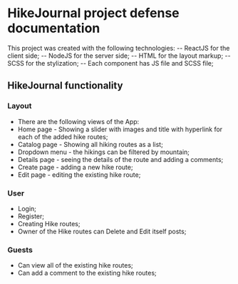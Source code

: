 # HikeJournal project defense documentation

This project was created with the following technologies: 
-- ReactJS for the client side;
-- NodeJS for the server side;
-- HTML for the layout markup;
-- SCSS for the stylization;
-- Each component has JS file and SCSS file;
## HikeJournal functionality
### Layout
- There are the following views of the App:
- Home page - Showing a slider with images and title with hyperlink for each of the added hike routes; 
- Catalog page - Showing all hiking routes as a list;
- Dropdown menu - the hikings can be filtered by mountain;
- Details page - seeing the details of the route and adding a comments;
- Create page - adding a new hike route;
- Edit page - editing the existing hike route;
### User 
- Login;
- Register;
- Creating Hike routes;
- Owner of the Hike routes can Delete and Edit itself posts;

### Guests
- Can view all of the existing hike routes;
- Can add a comment to the existing hike routes;



